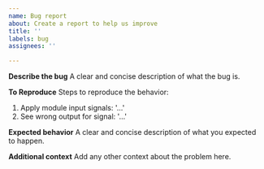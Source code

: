 ```yaml
---
name: Bug report
about: Create a report to help us improve
title: ''
labels: bug
assignees: ''

---
```


**Describe the bug**
A clear and concise description of what the bug is.

**To Reproduce**
Steps to reproduce the behavior:
1. Apply module input signals: '...'
2. See wrong output for signal: '...'

**Expected behavior**
A clear and concise description of what you expected to happen.

**Additional context**
Add any other context about the problem here.
